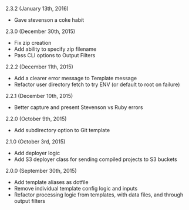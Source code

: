 2.3.2 (January 13th, 2016)
 - Gave stevenson a coke habit

2.3.0 (December 30th, 2015)
 - Fix zip creation
 - Add ability to specify zip filename
 - Pass CLI options to Output Filters

2.2.2 (December 11th, 2015)
 - Add a clearer error message to Template message
 - Refactor user directory fetch to try ENV (or default to root on
   failure)

2.2.1 (December 10th, 2015)
 - Better capture and present Stevenson vs Ruby errors

2.2.0 (October 9th, 2015)
 - Add subdirectory option to Git template

2.1.0 (October 3rd, 2015)
 - Add deployer logic
 - Add S3 deployer class for sending compiled projects to S3 buckets

2.0.0 (September 30th, 2015)
 - Add template aliases as dotfile
 - Remove individual template config logic and inputs
 - Refactor processing logic from templates, with data files, and through output filters

